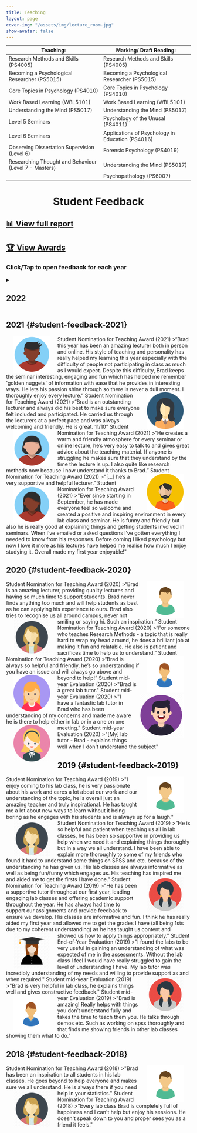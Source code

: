 ```yaml
---
title: Teaching
layout: page
cover-img: "/assets/img/lecture_room.jpg"
show-avatar: false
---
```

| Teaching: | Marking/ Draft Reading: |
| ----------- | ----------- |
| Research Methods and Skills (PS4005) | Research Methods and Skills (PS4005)  |
| Becoming a Psychological Researcher (PS5015) | Becoming a Psychological Researcher (PS5015)  |
| Core Topics in Psychology (PS4010) | Core Topics in Psychology (PS4010) |
| Work Based Learning (WBL5101) | Work Based Learning (WBL5101)  |
| Understanding the Mind (PS5017) | Understanding the Mind (PS5017) |
| Level 5 Seminars | Psychology of the Unusal (PS4011) |
| Level 6 Seminars | Applications of Psychology in Education (PS4016) |
| Observing Dissertation Supervision (Level 6) | Forensic Psychology (PS4019)  |
| Researching Thought and Behaviour (Level 7 - Masters) | Understanding the Mind (PS5017) |
| | Psychopathology (PS6007)

<h1 id="student-feedback" style="text-align: center;"><strong>Student Feedback</strong></h1>  

## [:bar_chart: View full report](https://datastudio.google.com/reporting/2538d5c2-e58c-4652-9c30-3a66c5b61947)

## [:trophy: View Awards](/awards)  

### Click/Tap to open feedback for each year

<details>
  <summary><h2>2022</h2></summary>

<img src="https://github.com/b-kennedy0/b-kennedy0.github.io/blob/master/assets/img/avatar/female1.png?raw=true" alt="Female 1" width="100" height="100" style="float:left; border-width: 10px; margin-right: 20px; margin-left: 20px;"/>  
Student mid-year Evaluation (2020) 
>"This lecturer is very helpful and understanding. He always makes his lectures fun and his personality makes it fun too and allows you to feel comfortable in lecture and ask any questions. It makes you want to learn the material and never miss a lecture."  

<img src="https://github.com/b-kennedy0/b-kennedy0.github.io/blob/master/assets/img/avatar/male1.png?raw=true" alt="Male 1" width="120" height="120" style="float:right; border-width: 10px; margin-right: 20px; margin-left: 20px;"/>  
Student mid-year Evaluation (2020) 
>"He gives all the students time and explains things really well."  

<img src="https://github.com/b-kennedy0/b-kennedy0.github.io/blob/master/assets/img/avatar/female2.png?raw=true" alt="Female 2" width="100" height="100" style="float:left; border-width: 10px; margin-right: 20px; margin-left: 20px;"/>  
Student mid-year Evaluation (2020) 
>"He’s the main reason I love going to my Research Methods lectures, because of him I'm considering going into research psychology."
</details>

## 2021 {#student-feedback-2021}

<img src="https://github.com/b-kennedy0/b-kennedy0.github.io/blob/master/assets/img/avatar/male2.png?raw=true" alt="Male Avatar 2" width="100" height="100" style="float:left; border-width: 10px; margin-right: 20px; margin-left: 20px;"/>  
Student Nomination for Teaching Award (2021)
>“Brad this year has been an amazing lecturer both in person and online. His style of teaching and personality has really helped my learning this year especially with the difficulty of people not participating in class as much as I would expect. Despite this difficulty, Brad keeps the seminar interesting, engaging and fun which has helped me remember 'golden nuggets' of information with ease that he provides in interesting ways. He lets his passion shine through so there is never a dull moment. I thoroughly enjoy every lecture.”

<img src="https://github.com/b-kennedy0/b-kennedy0.github.io/blob/master/assets/img/avatar/female5.png?raw=true" alt="Female Avatar 5" width="100" height="100" style="float:right; border-width: 10px; margin-right: 20px; margin-left: 20px;"/>  
Student Nomination for Teaching Award (2021)
>“Brad is an outstanding lecturer and always did his best to make sure everyone felt included and participated. He carried us through the lecturers at a perfect pace and was always welcoming and friendly. He is great. 11/10”  

<img src="https://github.com/b-kennedy0/b-kennedy0.github.io/blob/master/assets/img/avatar/female6.png?raw=true" alt="Female Avatar 6" width="100" height="100" style="float:left; border-width: 10px; margin-right: 20px; margin-left: 20px;"/>  
Student Nomination for Teaching Award (2021)
>“He creates a warm and friendly atmosphere for every seminar or online lecture, he’s very easy to talk to and gives great advice about the teaching material. If anyone is struggling he makes sure that they understand by the time the lecture is up. I also quite like research methods now because i now understand it thanks to Brad.”  

<img src="https://github.com/b-kennedy0/b-kennedy0.github.io/blob/master/assets/img/avatar/male3.png?raw=true" alt="Male 3" width="100" height="100" style="float:right; border-width: 10px; margin-right: 20px; margin-left: 20px;"/>  
Student Nomination for Teaching Award (2021)
>"[...] he’s a very supportive and helpful lecturer."  

<img src="https://github.com/b-kennedy0/b-kennedy0.github.io/blob/master/assets/img/avatar/female7.png?raw=true" alt="Female 7" width="100" height="100" style="float:left; border-width: 10px; margin-right: 20px; margin-left: 20px;"/>  
Student Nomination for Teaching Award (2021)
>"Ever since starting in September, he has made everyone feel so welcome and created a positive and inspiring environment in every lab class and seminar. He is funny and friendly but also he is really good at explaining things and getting students involved in seminars. When I’ve emailed or asked questions I’ve gotten everything I needed to know from his responses. Before coming I liked psychology but now I love it more as his lectures have helped me realise how much I enjoy studying it. Overall made my first year enjoyable!"  


## 2020 {#student-feedback-2020}

<img src="https://github.com/b-kennedy0/b-kennedy0.github.io/blob/master/assets/img/avatar/studentav1.png?raw=true" alt="Male Avatar 1" width="100" height="100" style="float:right; border-width: 10px; margin-right: 20px; margin-left: 20px;"/>  
Student Nomination for Teaching Award (2020)
>“Brad is an amazing lecturer, providing quality lectures and having so much time to support students. Brad never finds anything too much and will help students as best as he can applying his experience to ours. Brad also tries to recognise us all around campus, never not smiling or saying hi. Such an inspiration.”

<img src="https://github.com/b-kennedy0/b-kennedy0.github.io/blob/master/assets/img/avatar/studentavf1.png?raw=true" alt="Female Avatar 1" width="100" height="100" style="float:left; border-width: 10px; margin-right: 20px; margin-left: 20px;"/>  
Student Nomination for Teaching Award (2020)
>“For someone who teaches Research Methods - a topic that is really hard to wrap my head around, he does a brilliant job at making it fun and relatable. He also is patient and sacrifices time to help us to understand.”  

<img src="https://github.com/b-kennedy0/b-kennedy0.github.io/blob/master/assets/img/avatar/studentav2.png?raw=true" alt="Male Avatar 2" width="100" height="100" style="float:right; border-width: 10px; margin-right: 20px; margin-left: 20px;"/>  
Student Nomination for Teaching Award (2020)
>“Brad is always so helpful and friendly, he’s so understanding if you have an issue and will always go above and beyond to help!”  

<img src="https://github.com/b-kennedy0/b-kennedy0.github.io/blob/master/assets/img/avatar/female1.png?raw=true" alt="Female 1" width="100" height="100" style="float:left; border-width: 10px; margin-right: 20px; margin-left: 20px;"/>  
Student mid-year Evaluation (2020) 
>"Brad is a great lab tutor."  

<img src="https://github.com/b-kennedy0/b-kennedy0.github.io/blob/master/assets/img/avatar/male1.png?raw=true" alt="Male 1" width="120" height="120" style="float:right; border-width: 10px; margin-right: 20px; margin-left: 20px;"/>  
Student mid-year Evaluation (2020) 
>"I have a fantastic lab tutor in Brad who has been understanding of my concerns and made me aware he is there to help either in lab or in a one on one meeting."  

<img src="https://github.com/b-kennedy0/b-kennedy0.github.io/blob/master/assets/img/avatar/female2.png?raw=true" alt="Female 2" width="100" height="100" style="float:left; border-width: 10px; margin-right: 20px; margin-left: 20px;"/>  
Student mid-year Evaluation (2020) 
>"[My] lab tutor - Brad - explains things well when I don't understand the subject"

## 2019 {#student-feedback-2019}  

<img src="https://github.com/b-kennedy0/b-kennedy0.github.io/blob/master/assets/img/avatar/studentav1.png?raw=true" alt="Male Avatar 1" width="100" height="100" style="float:right; border-width: 10px; margin-right: 20px; margin-left: 20px;"/>  
Student Nomination for Teaching Award (2019)
>"I enjoy coming to his lab class, he is very passionate about his work and cares a lot about our work and our understanding of the topic, he is overall just an amazing teacher and truly inspirational. He has taught me a lot about new ways to learn without it being boring as he engages with his students and is always up for a laugh."  

<img src="https://github.com/b-kennedy0/b-kennedy0.github.io/blob/master/assets/img/avatar/studentavf1.png?raw=true" alt="Female Avatar 1" width="100" height="100" style="float:left; border-width: 10px; margin-right: 20px; margin-left: 20px;"/>  
Student Nomination for Teaching Award (2019)
>"He is so helpful and patient when teaching us all in lab classes, he has been so supportive in providing us help when we need it and explaining things thoroughly but in a way we all understand. I have been able to explain more thoroughly to some of my friends who found it hard to understand some things on SPSS and etc. because of the understanding he has given us. His lab classes are always informative as well as being fun/funny which engages us. His teaching has inspired me and aided me to get the firsts I have done."

<img src="https://github.com/b-kennedy0/b-kennedy0.github.io/blob/master/assets/img/avatar/studentavf2.png?raw=true" alt="Female Avatar 2" width="100" height="100" style="float:right; border-width: 10px; margin-right: 20px; margin-left: 20px;"/>  
Student Nomination for Teaching Award (2019)
>"He has been a supportive tutor throughout our first year, leading engaging lab classes and offering academic support throughout the year. He has always had time to support our assignments and provide feedback to ensure we develop. His classes are informative and fun. I think he has really aided my first year and allowed me to get the grades I have (all being 1sts due to my coherent understanding) as he has taught us content and showed us how to apply things appropriately."

<img src="https://github.com/b-kennedy0/b-kennedy0.github.io/blob/master/assets/img/avatar/studentavf3.png?raw=true" alt="Female Avatar 3" width="100" height="100" style="float:left; border-width: 10px; margin-right: 20px; margin-left: 20px;"/>  
Student End-of-Year Evaluation (2019)
>"I found the labs to be very useful in gaining an understanding of what was expected of me in the assessments. Without the lab class I feel I would have really struggled to gain the level of understanding I have. My lab tutor was incredibly understanding of my needs and willing to provide support as and when required."  

<img src="https://github.com/b-kennedy0/b-kennedy0.github.io/blob/master/assets/img/avatar/studentavf2.png?raw=true" alt="Female Avatar 2" width="100" height="100" style="float:right; border-width: 10px; margin-right: 20px; margin-left: 20px;"/>  
Student mid-year Evaluation (2019)
>"Brad is very helpful in lab class, he explains things well and gives constructive feedback."

<img src="https://github.com/b-kennedy0/b-kennedy0.github.io/blob/master/assets/img/avatar/studentav2.png?raw=true" alt="Male Avatar 2" width="100" height="100" style="float:left; border-width: 10px; margin-right: 20px; margin-left: 20px;"/>  
Student mid-year Evaluation (2019)
>"Brad is amazing! Really helps with things you don’t understand fully and takes the time to teach them you. He talks through demos etc. Such as working on spss thoroughly and that finds me showing friends in other lab classes showing them what to do."

## 2018 {#student-feedback-2018}  

<img src="https://github.com/b-kennedy0/b-kennedy0.github.io/blob/master/assets/img/avatar/studentav1.png?raw=true" alt="Male Avatar 1" width="100" height="100" style="float:right; border-width: 10px; margin-right: 20px; margin-left: 20px;"/>  
Student Nomination for Teaching Award (2018)
>"Brad has been an inspiration to all students in his lab classes. He goes beyond to help everyone and makes sure we all understand. He is always there if you need help in your statistics."  

<img src="https://github.com/b-kennedy0/b-kennedy0.github.io/blob/master/assets/img/avatar/studentavf1.png?raw=true" alt="Female Avatar 1" width="100" height="100" style="float:left; border-width: 10px; margin-right: 20px; margin-left: 20px;"/>  
Student Nomination for Teaching Award (2018)
>"Every lab class Brad is completely full of happiness and I can't help but enjoy his sessions. He doesn't speak down to you and proper sees you as a friend it feels."
